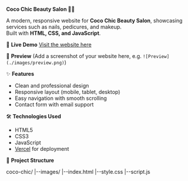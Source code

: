 **Coco Chic Beauty Salon 💅💄**

A modern, responsive website for **Coco Chic Beauty Salon**, showcasing services such as nails, pedicures, and makeup.  
Built with **HTML, CSS, and JavaScript**.

🚀 **Live Demo**
[Visit the website here](https://your-vercel-link.vercel.app)

📸 **Preview**
(Add a screenshot of your website here, e.g. `![Preview](./images/preview.png)`)

✨ **Features**
- Clean and professional design  
- Responsive layout (mobile, tablet, desktop)  
- Easy navigation with smooth scrolling  
- Contact form with email support  


 🛠️ **Technologies Used**
- HTML5  
- CSS3  
- JavaScript  
- [Vercel](https://vercel.com) for deployment  

📂 **Project Structure**

coco-chic/
  |--images/
  |--index.html
  |--style.css
  |--script.js
